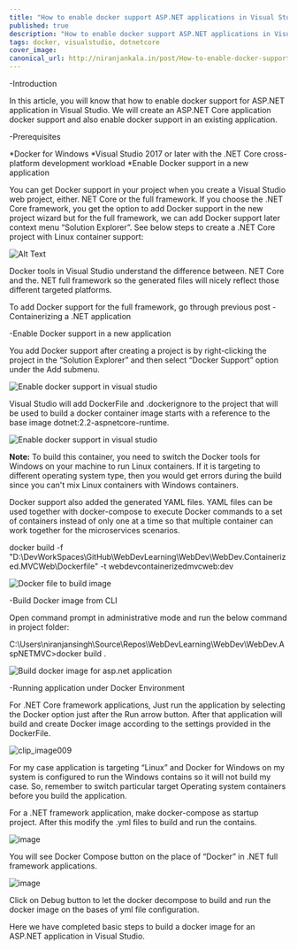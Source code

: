 ```yaml
---
title: "How to enable docker support ASP.NET applications in Visual Studio"
published: true
description: "How to enable docker support ASP.NET applications in Visual Studio"
tags: docker, visualstudio, dotnetcore
cover_image: 
canonical_url: http://niranjankala.in/post/How-to-enable-docker-support-ASPNET-applications-in-Visual-Studio
---
```


-Introduction

In this article, you will know that how to enable docker support for ASP.NET application in Visual Studio. We will create an ASP.NET Core application docker support and also enable docker support in an existing application.

-Prerequisites

*Docker for Windows
*Visual Studio 2017 or later with the .NET Core cross-platform development workload
*Enable Docker support in a new application

You can get Docker support in your project when you create a Visual Studio web project, either. NET Core or the full framework. If you choose the .NET Core framework, you get the option to add Docker support in the new project wizard but for the full framework, we can add Docker support later context menu “Solution Explorer”. See below steps to create a .NET Core project with Linux container support:

![Alt Text](https://lh3.googleusercontent.com/-3fktFlZe1ls/XEodRn7XtsI/AAAAAAAABro/752MAL86VKwwC4BhYjIbgQ8VjG-kikcsgCHMYCw/clip_image001_thumb1?imgmax=800)

Docker tools in Visual Studio understand the difference between. NET Core and the. NET full framework so the generated files will nicely reflect those different targeted platforms.

To add Docker support for the full framework, go through previous post - Containerizing a .NET application

-Enable Docker support in a new application

You add Docker support after creating a project is by right-clicking the project in the “Solution Explorer” and then select “Docker Support” option under the Add submenu.

![Enable docker support in visual studio](https://lh3.googleusercontent.com/-KioN8jDs-Bs/XEodUOHruII/AAAAAAAABrw/eKw06MrlthEd8dDn_sgouRfBM15SGCSZgCHMYCw/clip_image003_thumb6?imgmax=800)

Visual Studio will add DockerFile and .dockerignore to the project that will be used to build a docker container image starts with a reference to the base image dotnet:2.2-aspnetcore-runtime.

![Enable docker support in visual studio](https://lh3.googleusercontent.com/-Iscki3i_kmo/XEodWV8Es3I/AAAAAAAABr4/nFW2l9Gs5nk1GbWJYHF2XabGNm28Du02gCHMYCw/clip_image005_thumb2?imgmax=800)

**Note:** To build this container, you need to switch the Docker tools for Windows on your machine to run Linux containers. If it is targeting to different operating system type, then you would get errors during the build since you can't mix Linux containers with Windows containers.

Docker support also added the generated YAML files. YAML files can be used together with docker-compose to execute Docker commands to a set of containers instead of only one at a time so that multiple container can work together for the microservices scenarios.

docker build -f "D:\DevWorkSpaces\GitHub\WebDevLearning\WebDev\WebDev.Containerized.MVCWeb\Dockerfile" -t webdevcontainerizedmvcweb:dev

![Docker file to build image](https://lh3.googleusercontent.com/-ApaPR9s2eCo/XEodZcO_EGI/AAAAAAAABsA/sWwh_p8c-FYfr8bEex-efG7fa-lOo7FegCHMYCw/clip_image007_thumb4?imgmax=800)

-Build Docker image from CLI

Open command prompt in administrative mode and run the below command  in project folder:

C:\Users\niranjansingh\Source\Repos\WebDevLearning\WebDev\WebDev.AspNETMVC>docker build .

![Build docker image for asp.net application](https://lh3.googleusercontent.com/-OjImm3L9gbw/XEojAc4R5YI/AAAAAAAABs4/UoMxABnoZ8E8LXvKog_0g26ZOqBsNcJkgCHMYCw/clip_image001_thumb%255B10%255D?imgmax=800clip_image001)

-Running application under Docker Environment

For .NET Core framework applications, Just run the application by selecting the Docker option just after the Run arrow button. After that application will build and create Docker image according to the settings provided in the DockerFile.

![clip_image009](https://lh3.googleusercontent.com/-k4_RQaLP1qE/XEodb5Ud6XI/AAAAAAAABsI/r_H1BubyMwk7j4eqb1kilZwitrqT60iWQCHMYCw/clip_image009_thumb3?imgmax=800)

For my case application is targeting “Linux” and Docker for Windows on my system is configured to run the Windows contains so it will not build my case. So, remember to switch particular target Operating system containers before you build the application.

For a .NET framework application, make docker-compose as startup project. After this modify the .yml files to build and run the contains.

![image](https://lh3.googleusercontent.com/-GfTEhGwRzOo/XEodeMCJYBI/AAAAAAAABsQ/_VU7OvEGu2EBs9p8lFqIhaVidQ3Hm0ijwCHMYCw/image_thumb11?imgmax=800)

You will see Docker Compose button on the place of “Docker” in .NET full framework applications.

![image](https://lh3.googleusercontent.com/-jYQFOKHu0To/XEodgyZCXWI/AAAAAAAABsY/CNPqzWh4MDEpsor6hKW48XKt1h81lXTlwCHMYCw/image_thumb16?imgmax=800)

Click on Debug button to let the docker decompose to build and run the docker image on the bases of yml file configuration.

Here we have completed basic steps to build a docker image for an ASP.NET application in Visual Studio.
